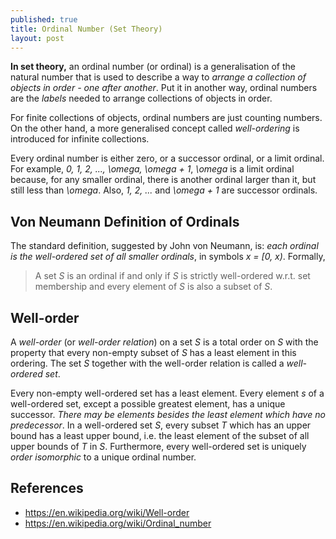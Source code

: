 ```yaml
---
published: true
title: Ordinal Number (Set Theory)
layout: post
---
```

**In set theory,** an ordinal number (or ordinal) is a generalisation of the natural number that is used to describe a way to *arrange a collection of objects in order - one after another*. Put it in another way, ordinal numbers are the *labels* needed to arrange collections of objects in order. 

For finite collections of objects, ordinal numbers are just counting numbers. On the other hand, a more 
generalised concept called *well-ordering* is introduced for infinite collections. 

Every ordinal number is either zero, or a successor ordinal, or a limit ordinal. For example, 
*0, 1, 2, ..., \omega, \omega + 1*, *\omega* is a limit ordinal because, for any smaller ordinal, there is another ordinal larger than it, but still less than *\omega*. Also, *1, 2, ...* and *\omega + 1* are successor ordinals. 

## Von Neumann Definition of Ordinals

The standard definition, suggested by John von Neumann, is: *each ordinal is the well-ordered set of all smaller ordinals*, in symbols *x = [0, x)*. Formally, 

> A set *S* is an ordinal if and only if *S* is strictly well-ordered w.r.t. set membership and every element of *S* is also a subset of *S*.

## Well-order

A *well-order* (or *well-order relation*) on a set *S* is a total order on *S* with the property that every 
non-empty subset of *S* has a least element in this ordering. The set *S* together with the well-order relation is called a *well-ordered set*. 

Every non-empty well-ordered set has a least element. Every element *s* of a well-ordered set, except a 
possible greatest element, has a unique successor. *There may be elements besides the least element which have no predecessor*. In a well-ordered set *S*, every subset *T* which has an upper bound has a least upper bound, i.e. the least element of the subset of all upper bounds of *T* in *S*. 
Furthermore, every well-ordered set is uniquely *order isomorphic* to a unique ordinal number.

## References 

* <https://en.wikipedia.org/wiki/Well-order>
* <https://en.wikipedia.org/wiki/Ordinal_number> 